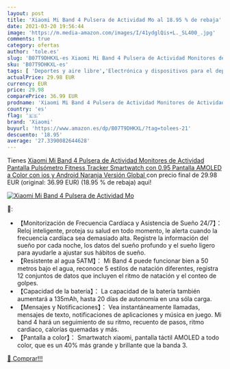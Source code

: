 ```yaml
---
layout: post
title: 'Xiaomi Mi Band 4 Pulsera de Actividad Mo al 18.95 % de rebaja'
date: 2021-03-20 19:56:44
image: 'https://m.media-amazon.com/images/I/41ydglQis+L._SL400_.jpg'
comments: true
category: ofertas
author: 'tole.es'
slug: 'B07T9DHKXL-es Xiaomi Mi Band 4 Pulsera de Actividad Monitores de...'
sku: 'B07T9DHKXL-es'
tags: [ 'Deportes y aire libre','Electrónica y dispositivos para el deporte','Monitores de actividad','android','xiaomi', ]
actualPrice: 29.98 EUR
currency: EUR
price: 29.98
comparePrice: 36.99 EUR
prodname: 'Xiaomi Mi Band 4 Pulsera de Actividad Monitores de Actividad Pantalla Pulsómetro Fitness Tracker  Smartwatch con 0.95  Pantalla AMOLED a Color  con ios y Android  Naranja  Versión Global '
country: 'es'
flag: '🇪🇸'
brand: 'Xiaomi'
buyurl: 'https://www.amazon.es/dp/B07T9DHKXL/?tag=tolees-21'
descuento: '18.95'
average: '27.3390082644628'
---
```


Tienes [Xiaomi Mi Band 4 Pulsera de Actividad Monitores de Actividad Pantalla Pulsómetro Fitness Tracker  Smartwatch con 0.95  Pantalla AMOLED a Color  con ios y Android  Naranja  Versión Global ](https://www.amazon.es/dp/B07T9DHKXL/?tag=tolees-21) con precio final de  29.98 EUR (original: 36.99 EUR) (18.95 %  de rebaja) aqui!

[![Xiaomi Mi Band 4 Pulsera de Actividad Mo](https://m.media-amazon.com/images/I/41ydglQis+L._SL400_.jpg)](https://www.amazon.es/dp/B07T9DHKXL/?tag=tolees-21)

🔎:

- 【Monitorización de Frecuencia Cardíaca y Asistencia de Sueño 24/7】： Reloj inteligente, proteja su salud en todo momento, le alerta cuando la frecuencia cardíaca sea demasiado alta. Registre la información del sueño por cada noche, los datos del sueño profundo y el sueño ligero para ayudarle a ajustar sus hábitos de sueño.
- 【Resistente al agua 5ATM】： Mi Band 4 puede funcionar bien a 50 metros bajo el agua, reconoce 5 estilos de natación diferentes, registra 12 conjuntos de datos que incluyen el ritmo de natación y el conteo de golpes.
- 【Capacidad de la batería】： La capacidad de la batería también aumentará a 135mAh, hasta 20 días de autonomía en una sóla carga.
- 【Mensajes y Notificaciones】： Vea instantáneamente llamadas, mensajes de texto, notificaciones de aplicaciones y música en juego. Mi band 4 hará un seguimiento de su ritmo, recuento de pasos, ritmo cardiaco, calorías quemadas y más.
- 【Pantalla a color】： Smartwatch xiaomi, pantalla táctil AMOLED a todo color, que es un 40% más grande y brillante que la banda 3.

[🛒 Comprar!!!](https://www.amazon.es/dp/B07T9DHKXL/?tag=tolees-21)
